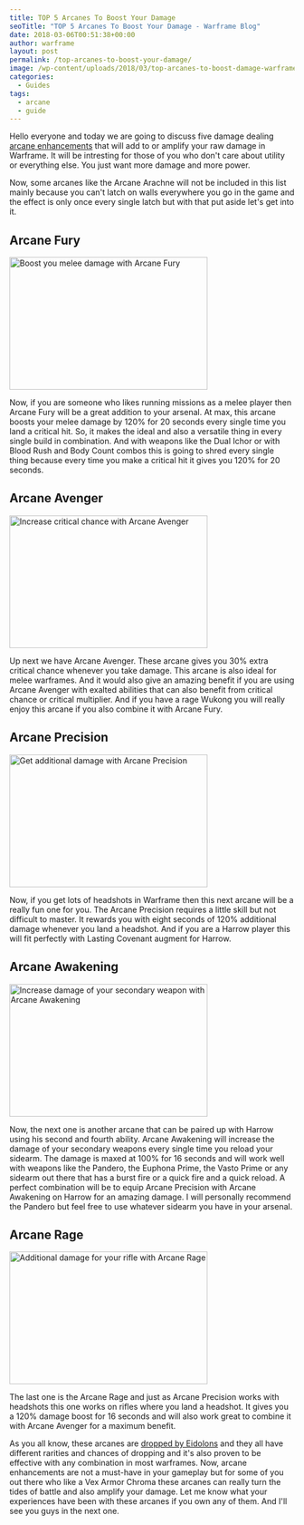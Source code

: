 ```yaml
---
title: TOP 5 Arcanes To Boost Your Damage
seoTitle: "TOP 5 Arcanes To Boost Your Damage - Warframe Blog"
date: 2018-03-06T00:51:38+00:00
author: warframe
layout: post
permalink: /top-arcanes-to-boost-your-damage/
image: /wp-content/uploads/2018/03/top-arcanes-to-boost-damage-warframe.jpg
categories:
  - Guides
tags:
  - arcane
  - guide
---
```

Hello everyone and today we are going to discuss five damage dealing [arcane enhancements](https://warframeblog.com/arcane-rework/) that will add to or amplify your raw damage in Warframe. It will be intresting for those of you who don't care about utility or everything else. You just want more damage and more power.<!--more-->

Now, some arcanes like the Arcane Arachne will not be included in this list mainly because you can't latch on walls everywhere you go in the game and the effect is only once every single latch but with that put aside let's get into it.

## Arcane Fury

<img src="https://warframeblog.com/wp-content/uploads/2018/03/ArcaneFury.png" title="Arcane Fury" alt="Boost you melee damage with Arcane Fury" width="350" height="234" class="alignnone size-full wp-image-1037" srcset="https://warframeblog.com/wp-content/uploads/2018/03/ArcaneFury.png 350w, https://warframeblog.com/wp-content/uploads/2018/03/ArcaneFury-300x201.png 300w" sizes="(max-width: 350px) 100vw, 350px" />
  
Now, if you are someone who likes running missions as a melee player then Arcane Fury will be a great addition to your arsenal. At max, this arcane boosts your melee damage by 120% for 20 seconds every single time you land a critical hit. So, it makes the ideal and also a versatile thing in every single build in combination. And with weapons like the Dual Ichor or with Blood Rush and Body Count combos this is going to shred every single thing because every time you make a critical hit it gives you 120% for 20 seconds.

## Arcane Avenger

<img src="https://warframeblog.com/wp-content/uploads/2018/03/ArcaneAvenger.png" title="Warframe Arcane Avenger" alt="Increase critical chance with Arcane Avenger" width="350" height="234" class="alignnone size-full wp-image-1035" srcset="https://warframeblog.com/wp-content/uploads/2018/03/ArcaneAvenger.png 350w, https://warframeblog.com/wp-content/uploads/2018/03/ArcaneAvenger-300x201.png 300w" sizes="(max-width: 350px) 100vw, 350px" />
  
Up next we have Arcane Avenger. These arcane gives you 30% extra critical chance whenever you take damage. This arcane is also ideal for melee warframes. And it would also give an amazing benefit if you are using Arcane Avenger with exalted abilities that can also benefit from critical chance or critical multiplier. And if you have a rage Wukong you will really enjoy this arcane if you also combine it with Arcane Fury.

## Arcane Precision

<img src="https://warframeblog.com/wp-content/uploads/2018/03/ArcanePrecision.png" title="Warframe Arcane Precision" alt="Get additional damage with Arcane Precision" width="350" height="234" class="alignnone size-full wp-image-1038" srcset="https://warframeblog.com/wp-content/uploads/2018/03/ArcanePrecision.png 350w, https://warframeblog.com/wp-content/uploads/2018/03/ArcanePrecision-300x201.png 300w" sizes="(max-width: 350px) 100vw, 350px" />
  
Now, if you get lots of headshots in Warframe then this next arcane will be a really fun one for you. The Arcane Precision requires a little skill but not difficult to master. It rewards you with eight seconds of 120% additional damage whenever you land a headshot. And if you are a Harrow player this will fit perfectly with Lasting Covenant augment for Harrow.

## Arcane Awakening

<img src="https://warframeblog.com/wp-content/uploads/2018/03/ArcaneAwakening.png" title="Warframe Arcane Awakening" alt="Increase damage of your secondary weapon with Arcane Awakening" width="350" height="234" class="alignnone size-full wp-image-1036" srcset="https://warframeblog.com/wp-content/uploads/2018/03/ArcaneAwakening.png 350w, https://warframeblog.com/wp-content/uploads/2018/03/ArcaneAwakening-300x201.png 300w" sizes="(max-width: 350px) 100vw, 350px" />
  
Now, the next one is another arcane that can be paired up with Harrow using his second and fourth ability. Arcane Awakening will increase the damage of your secondary weapons every single time you reload your sidearm. The damage is maxed at 100% for 16 seconds and will work well with weapons like the Pandero, the Euphona Prime, the Vasto Prime or any sidearm out there that has a burst fire or a quick fire and a quick reload. A perfect combination will be to equip Arcane Precision with Arcane Awakening on Harrow for an amazing damage. I will personally recommend the Pandero but feel free to use whatever sidearm you have in your arsenal.

## Arcane Rage

<img src="https://warframeblog.com/wp-content/uploads/2018/03/ArcaneRage.png" title="Warframe Arcane Rage" alt="Additional damage for your rifle with Arcane Rage" width="350" height="234" class="alignnone size-full wp-image-1039" srcset="https://warframeblog.com/wp-content/uploads/2018/03/ArcaneRage.png 350w, https://warframeblog.com/wp-content/uploads/2018/03/ArcaneRage-300x201.png 300w" sizes="(max-width: 350px) 100vw, 350px" />
  
The last one is the Arcane Rage and just as Arcane Precision works with headshots this one works on rifles where you land a headshot. It gives you a 120% damage boost for 16 seconds and will also work great to combine it with Arcane Avenger for a maximum benefit.

As you all know, these arcanes are [dropped by Eidolons](https://warframeblog.com/eidolons-drop-arcane-enhancements/) and they all have different rarities and chances of dropping and it's also proven to be effective with any combination in most warframes. Now, arcane enhancements are not a must-have in your gameplay but for some of you out there who like a Vex Armor Chroma these arcanes can really turn the tides of battle and also amplify your damage. Let me know what your experiences have been with these arcanes if you own any of them. And I'll see you guys in the next one.